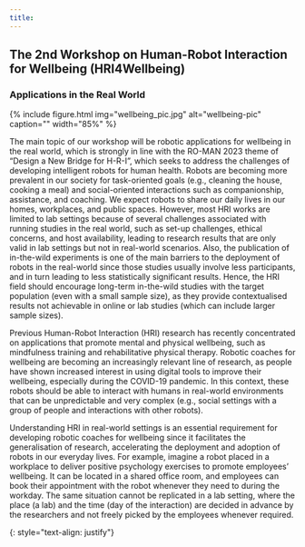 ```yaml
---
title: 
---
```


## The 2nd Workshop on Human-Robot Interaction for Wellbeing (HRI4Wellbeing)
### Applications in the Real World


{% include figure.html img="wellbeing_pic.jpg" alt="wellbeing-pic" caption="" width="85%" %}


The main topic of our workshop will be robotic applications for wellbeing in the real world, which is strongly in line with the RO-MAN 2023 theme of “Design a New Bridge for H-R-I”, which seeks to address the challenges of developing intelligent robots for human health.
Robots are becoming more prevalent in our society for task-oriented goals (e.g., cleaning the house, cooking a meal) and social-oriented interactions such as companionship, assistance, and coaching. We expect robots to share our daily lives in our homes, workplaces, and public spaces. However, most HRI works are limited to lab settings because of several challenges associated with running studies in the real world, such as set-up challenges, ethical concerns,  and host availability, leading to research results that are only valid in lab settings but not in real-world scenarios. Also, the publication of in-the-wild experiments is one of the main barriers to the deployment of robots in the real-world since those studies usually involve less participants, and in turn leading to less statistically significant results. Hence, the HRI field should encourage long-term in-the-wild studies with the target population (even with a small sample size), as they provide contextualised results not achievable in online or lab studies (which can include larger sample sizes). 

Previous Human-Robot Interaction (HRI) research has recently concentrated on applications that promote mental and physical wellbeing, such as mindfulness training and rehabilitative physical therapy. Robotic coaches for wellbeing are becoming an increasingly relevant line of research, as people have shown increased interest in using digital tools to improve their wellbeing, especially during the COVID-19 pandemic. In this context, these robots should be able to interact with humans in real-world environments that can be unpredictable and very complex (e.g., social settings with a group of people and interactions with other robots). 

Understanding HRI in real-world settings is an essential requirement for developing robotic coaches for wellbeing since it facilitates the generalisation of research, accelerating the deployment and adoption of robots in our everyday lives. For example, imagine a robot placed in a workplace to deliver positive psychology exercises to promote employees’ wellbeing. It can be located in a shared office room, and employees can book their appointment with the robot whenever they need to during the workday. The same situation cannot be replicated in a lab setting, where the place (a lab) and the time (day of the interaction) are decided in advance by the researchers and not freely picked by the employees whenever required.  


<!---
Robots have found their way into society only for task-oriented goals, such as cleaning or cooking at home, entertaining at malls, and supporting workers in a job environment. Those robots can perform very restrictive and repetitive tasks without involving any human interaction. In recent years, there has been an increasing interest in companion robots that could support people for their entertainment or wellbeing, such as Astra Amazon (i.e., Alexa embedded into a wheel-robot) or the personal robot Jibo (i.e., developed by the MIT Media Lab laboratory to connect with people and being a robotic friend). The need to introduce companion robots in clinical (e.g., therapeutic centers, hospitals) and non-clinical (e.g., homes, work environments, malls) contexts have been boosted by the COVID-19 pandemic, where many people were forced to stay at home alone or with their relatives. This has caused many wellbeing issues, such as depression and anxiety, to mention only a few examples, and has resulted in a higher interest in assistive technology to alleviate the everyday burden. Socially Assistive Robots (SARs) are a promising venue to support people in their lives and help improve their wellbeing. However, due to the lack of large scale datasets obtained over longer periods of time SARs are very limited in their capabilities to continuously adapt to each user's needs and socio-emotionally connect with them. This often increases the risk of perceiving the robots as asocial leading to user disappointment and dissatisfaction, which are crucial in a domain that requires adaptation and socio-emotional behavior to increase robots’ social capabilities to promote wellbeing. 
-->
{: style="text-align: justify"}